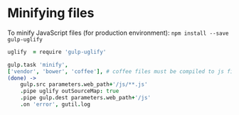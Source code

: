 # Minifying files

To minify JavaScript files (for production environment):
`npm install --save gulp-uglify`
```coffee
uglify  = require 'gulp-uglify'

gulp.task 'minify',
['vendor', 'bower', 'coffee'], # coffee files must be compiled to js first
(done) ->
	gulp.src parameters.web_path+'/js/**.js'
	.pipe uglify outSourceMap: true
	.pipe gulp.dest parameters.web_path+'/js'
	.on 'error', gutil.log
```

